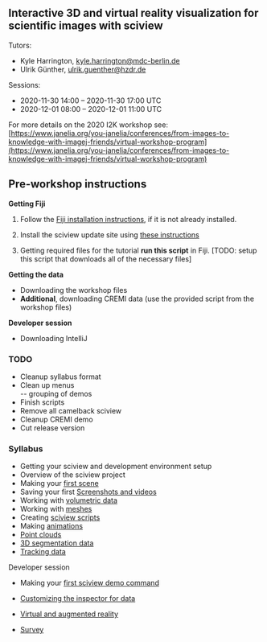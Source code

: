 ##  Interactive 3D and virtual reality visualization for scientific images with sciview

Tutors:

- Kyle Harrington, kyle.harrington@mdc-berlin.de
- Ulrik Günther, ulrik.guenther@hzdr.de

Sessions: 	

- 2020-11-30 14:00 	 –  	2020-11-30 17:00 UTC
- 2020-12-01 08:00 	 –  	2020-12-01 11:00 UTC

For more details on the 2020 I2K workshop see: [https://www.janelia.org/you-janelia/conferences/from-images-to-knowledge-with-imagej-friends/virtual-workshop-program](https://www.janelia.org/you-janelia/conferences/from-images-to-knowledge-with-imagej-friends/virtual-workshop-program)

## Pre-workshop instructions

**Getting Fiji**

1. Follow the [Fiji installation instructions](https://docs.scenery.graphics/sciview/installation/installing-fiji), if it is not already installed.

2. Install the sciview update site using [these instructions](https://docs.scenery.graphics/sciview/installation/installing-the-sciview-plugin-for-fiji)

3. Getting required files for the tutorial **run this script** in Fiji. [TODO: setup this script that downloads all of the necessary files]

**Getting the data**

- Downloading the workshop files
- **Additional**, downloading CREMI data (use the provided script from the workshop files)

**Developer session**

- Downloading IntelliJ

### TODO

- Cleanup syllabus format
- Clean up menus  
-- grouping of demos  
- Finish scripts  
- Remove all camelback sciview
- Cleanup CREMI demo
- Cut release version

### Syllabus

- Getting your sciview and development environment setup
- Overview of the sciview project
- Making your [first scene](../basics/first-scene.md)
- Saving your first [Screenshots and videos](../basics/screenshots-and-videos.md)
- Working with [volumetric data](../basics/volumetric-data.md)
- Working with [meshes](../image-analysis/mesh-processing.md)
- Creating [sciview scripts](../scripting/first-scripts.md)
- Making [animations](../scripting/animations.md)
- [Point clouds](../complex-data/point-clouds.md)
- [3D segmentation data](../complex-data/segmentations.md)
- [Tracking data](../complex-data/tracking.md)

Developer session

- Making your [first sciview demo command](../development/first-demo-command.md)
- [Customizing the inspector for data](../development/customizing-inspector.md)
- [Virtual and augmented reality](../XR/VR-AR.md)

- [Survey](../surveys/i2k-2020.md)
